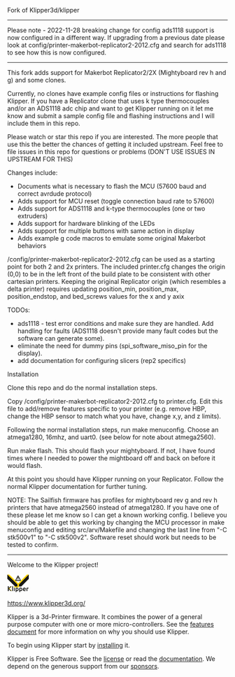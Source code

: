 Fork of Klipper3d/klipper

**************
Please note - 2022-11-28 breaking change for config
ads1118 support is now configured in a different way.
If upgrading from a previous date please look at
config/printer-makerbot-replicator2-2012.cfg
and search for ads1118 to see how this is now configured.
**************

This fork adds support for Makerbot Replicator2/2X
(Mightyboard rev h and g) and some clones.

Currently, no clones have example config files or instructions
for flashing Klipper.  If you have a Replicator clone that
uses k type thermocouples and/or an ADS1118 adc chip and
want to get Klipper running on it let me know and submit
a sample config file and flashing instructions and I will
include them in this repo.

Please watch or star this repo if you are interested.  The more
people that use this the better the chances of getting it included
upstream.  Feel free to file issues in this repo for questions or
problems (DON'T USE ISSUES IN UPSTREAM FOR THIS)

Changes include:
* Documents what is necessary to flash the MCU (57600 baud and correct 
    avrdude protocol)
* Adds support for MCU reset (toggle connection baud rate to 57600)
* Adds support for ADS1118 and k-type thermocouples (one or two extruders)
* Adds support for hardware blinking of the LEDs
* Adds support for multiple buttons with same action in display
* Adds example g code macros to emulate some original Makerbot behaviors

/config/printer-makerbot-replicator2-2012.cfg can be used as a starting point 
for both 2 and 2x printers.  The included printer.cfg changes the origin
(0,0) to be in the left front of the build plate to be consistent with other 
cartesian printers.  Keeping the original Replicator origin (which resembles
a delta printer) requires updating position_min, position_max,
position_endstop, and bed_screws values for the x and y axix

TODOs:
* ads1118 - test error conditions and make sure they are handled.
Add handling for faults (ADS1118 doesn't provide many fault codes
but the software can generate some).
* eliminate the need for dummy pins (spi_software_miso_pin for
the display).
* add documentation for configuring slicers (rep2 specifics)

Installation

Clone this repo and do the normal installation steps.

Copy /config/printer-makerbot-replicator2-2012.cfg to printer.cfg.  Edit this
file to add/remove features specific to your printer (e.g. remove HBP,
change the HBP sensor to match what you have, change x,y, and z limits).

Following the normal installation steps, run make menuconfig.  Choose 
an atmega1280, 16mhz, and uart0.  (see below for note about atmega2560).

Run make flash.  This should flash your mightyboard.  If not, I have
found times where I needed to power the mightboard off and back on
before it would flash.

At this point you should have Klipper running on your Replicator.
Follow the normal Klipper documentation for further tuning.

NOTE:  The Sailfish firmware has profiles for mightyboard rev g and rev
h printers that have atmega2560 instead of atmega1280.  If you have
one of these please let me know so I can get a known working config.
I believe you should be able to get this working by changing the MCU
processor in make menuconfig and editing src/arv/Makefile and changing
the last line from "-C stk500v1" to "-C stk500v2".  Software reset
should work but needs to be tested to confirm.

*************************************************************************
Welcome to the Klipper project!

[![Klipper](docs/img/klipper-logo-small.png)](https://www.klipper3d.org/)

https://www.klipper3d.org/

Klipper is a 3d-Printer firmware. It combines the power of a general
purpose computer with one or more micro-controllers. See the
[features document](https://www.klipper3d.org/Features.html) for more
information on why you should use Klipper.

To begin using Klipper start by
[installing](https://www.klipper3d.org/Installation.html) it.

Klipper is Free Software. See the [license](COPYING) or read the
[documentation](https://www.klipper3d.org/Overview.html). We depend on
the generous support from our
[sponsors](https://www.klipper3d.org/Sponsors.html).
